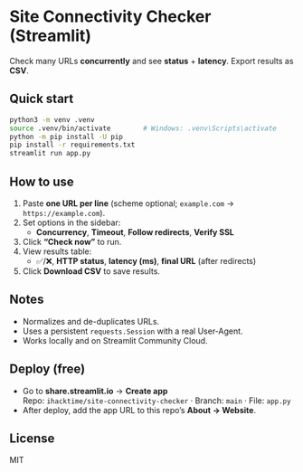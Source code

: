 # Site Connectivity Checker (Streamlit)

Check many URLs **concurrently** and see **status** + **latency**. Export results as **CSV**.

## Quick start
~~~bash
python3 -m venv .venv
source .venv/bin/activate        # Windows: .venv\Scripts\activate
python -m pip install -U pip
pip install -r requirements.txt
streamlit run app.py
~~~

## How to use
1. Paste **one URL per line** (scheme optional; `example.com` → `https://example.com`).
2. Set options in the sidebar:
   - **Concurrency**, **Timeout**, **Follow redirects**, **Verify SSL**
3. Click **“Check now”** to run.
4. View results table:
   - ✅/❌, **HTTP status**, **latency (ms)**, **final URL** (after redirects)
5. Click **Download CSV** to save results.

## Notes
- Normalizes and de-duplicates URLs.
- Uses a persistent `requests.Session` with a real User-Agent.
- Works locally and on Streamlit Community Cloud.

## Deploy (free)
- Go to **share.streamlit.io** → **Create app**  
  Repo: `ihacktime/site-connectivity-checker` · Branch: `main` · File: `app.py`
- After deploy, add the app URL to this repo’s **About → Website**.

## License
MIT
